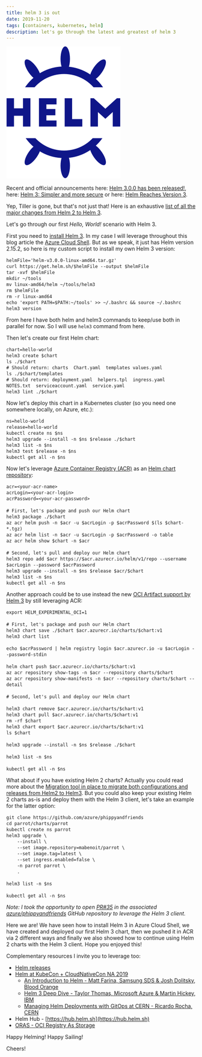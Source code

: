 ```yaml
---
title: helm 3 is out
date: 2019-11-20
tags: [containers, kubernetes, helm]
description: let's go through the latest and greatest of helm 3
---
```

[![](https://github.com/cncf/artwork/raw/master/projects/helm/horizontal/color/helm-horizontal-color.png)](https://github.com/cncf/artwork/raw/master/projects/helm/horizontal/color/helm-horizontal-color.png)

Recent and official announcements here: [Helm 3.0.0 has been released!](https://helm.sh/blog/helm-3-released/), here: [Helm 3: Simpler and more secure](https://cloudblogs.microsoft.com/opensource/2019/11/13/helm-3-available-simpler-more-secure/) or here: [Helm Reaches Version 3](https://www.cncf.io/announcement/2019/11/13/helm-reaches-version-3/).

Yep, Tiller is gone, but that's not just that! Here is an exhaustive [list of all the major changes from Helm 2 to Helm 3](https://v3.helm.sh/docs/faq/#changes-since-helm-2).

Let's go through our first _Hello, World!_ scenario with Helm 3.

First you need to [install Helm 3](https://helm.sh/docs/intro/install/). In my case I will leverage throughout this blog article the [Azure Cloud Shell](https://azure.microsoft.com/features/cloud-shell/). But as we speak, it just has Helm version 2.15.2, so here is my custom script to install my own Helm 3 version:
```
helmFile='helm-v3.0.0-linux-amd64.tar.gz'
curl https://get.helm.sh/$helmFile --output $helmFile
tar -xvf $helmFile
mkdir ~/tools
mv linux-amd64/helm ~/tools/helm3
rm $helmFile
rm -r linux-amd64
echo 'export PATH=$PATH:~/tools' >> ~/.bashrc && source ~/.bashrc
helm3 version
```

From here I have both helm and helm3 commands to keep/use both in parallel for now. So I will use `helm3` command from here.

Then let's create our first Helm chart:
```
chart=hello-world  
helm3 create $chart
ls ./$chart
# Should return: charts  Chart.yaml  templates values.yaml
ls ./$chart/templates
# Should return: deployment.yaml  helpers.tpl  ingress.yaml  NOTES.txt  serviceaccount.yaml  service.yaml
helm3 lint ./$chart
```

Now let's deploy this chart in a Kubernetes cluster (so you need one somewhere locally, on Azure, etc.):
```
ns=hello-world
release=hello-world
kubectl create ns $ns
helm3 upgrade --install -n $ns $release ./$chart
helm3 list -n $ns
helm3 test $release -n $ns
kubectl get all -n $ns
```

Now let's leverage [Azure Container Registry (ACR)](https://azure.microsoft.com/services/container-registry) as an [Helm chart repository](https://docs.microsoft.com/azure/container-registry/container-registry-helm-repos):  
```
acr=<your-acr-name>
acrLogin=<your-acr-login>
acrPassword=<your-acr-password>

# First, let's package and push our Helm chart
helm3 package ./$chart
az acr helm push -n $acr -u $acrLogin -p $acrPassword $(ls $chart-*.tgz)
az acr helm list -n $acr -u $acrLogin -p $acrPassword -o table
az acr helm show $chart -n $acr

# Second, let's pull and deploy our Helm chart
helm3 repo add $acr https://$acr.azurecr.io/helm/v1/repo --username $acrLogin --password $acrPassword
helm3 upgrade --install -n $ns $release $acr/$chart
helm3 list -n $ns
kubectl get all -n $ns
```

Another approach could be to use instead the new [OCI Artifact support by Helm 3](https://helm.sh/docs/topics/registries) by still leveraging ACR:
```
export HELM_EXPERIMENTAL_OCI=1

# First, let's package and push our Helm chart
helm3 chart save ./$chart $acr.azurecr.io/charts/$chart:v1
helm3 chart list

echo $acrPassword | helm registry login $acr.azurecr.io -u $acrLogin --password-stdin

helm chart push $acr.azurecr.io/charts/$chart:v1
az acr repository show-tags -n $acr --repository charts/$chart
az acr repository show-manifests -n $acr --repository charts/$chart --detail

# Second, let's pull and deploy our Helm chart

helm3 chart remove $acr.azurecr.io/charts/$chart:v1
helm3 chart pull $acr.azurecr.io/charts/$chart:v1
rm -rf $chart
helm3 chart export $acr.azurecr.io/charts/$chart:v1
ls $chart

helm3 upgrade --install -n $ns $release ./$chart

helm3 list -n $ns

kubectl get all -n $ns
```

What about if you have existing Helm 2 charts? Actually you could read more about the [Migration tool in place to migrate both configurations and releases from Helm2 to Helm3](https://github.com/helm/helm-2to3). But you could also keep your existing Helm 2 charts as-is and deploy them with the Helm 3 client, let's take an example for the latter option:
```
git clone https://github.com/azure/phippyandfriends
cd parrot/charts/parrot
kubectl create ns parrot
helm3 upgrade \
    --install \
    --set image.repository=mabenoit/parrot \
    --set image.tag=latest \
    --set ingress.enabled=false \
    -n parrot parrot \
    .

helm3 list -n $ns

kubectl get all -n $ns
```

_Note: I took the opportunity to open [PR#35](https://github.com/Azure/phippyandfriends/pull/35) in the associated [azure/phippyandfriends](https://github.com/Azure/phippyandfriends) GitHub repository to leverage the Helm 3 client._

Here we are! We have seen how to install Helm 3 in Azure Cloud Shell, we have created and deployed our first Helm 3 chart, then we pushed it in ACR via 2 different ways and finally we also showed how to continue using Helm 2 charts with the Helm 3 client. Hope you enjoyed this!

Complementary resources I invite you to leverage too:
- [Helm releases](https://github.com/helm/helm/releases)
- [Helm at KubeCon + CloudNativeCon NA 2019](https://helm.sh/blog/2019-11-15-helm-at-cloudnativecon)
    - [An Introduction to Helm - Matt Farina, Samsung SDS & Josh Dolitsky, Blood Orange](https://kccncna19.sched.com/event/UajI) 
    - [Helm 3 Deep Dive - Taylor Thomas, Microsoft Azure & Martin Hickey, IBM](https://kccncna19.sched.com/event/Uagg) 
    - [Managing Helm Deployments with GitOps at CERN - Ricardo Rocha, CERN](https://kccncna19.sched.com/event/UabD) 
- Helm Hub - [https://hub.helm.sh](https://hub.helm.sh)
- [ORAS - OCI Registry As Storage](https://github.com/deislabs/oras)

Happy Helming! Happy Sailing!

Cheers!